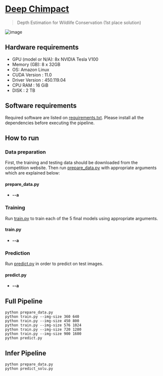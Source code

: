 # [Deep Chimpact](https://www.drivendata.org/competitions/82/competition-wildlife-video-depth-estimation/page/390/)
> Depth Estimation for Wildlife Conservation (1st place solution)

![image](https://user-images.githubusercontent.com/36858976/138281204-c3cbcb77-11ca-448b-a693-cb3cfa3c5181.png)

## Hardware requirements
* GPU (model or N/A):   8x NVIDIA Tesla V100
* Memory (GB):   8 x 32GB
* OS: Amazon Linux
* CUDA Version : 11.0
* Driver Version : 450.119.04
* CPU RAM : 16 GiB
* DISK : 2 TB

## Software requirements
Required software are listed on [requirements.txt](https://github.com/awsaf49/deep-chimpact-1st-place-solution/blob/main/requirements.txt). Please install all the dependencies before executing the pipeline.

## How to run
### Data preparation
First, the training and testing data should be downloaded from the competition website. Then run [prepare_data.py](https://github.com/awsaf49/deep-chimpact-1st-place-solution/blob/main/prepare_data.py) with appropriate arguments which are explained below: 

#### prepare_data.py
- **--a** 

### Training
Run [train.py](https://github.com/awsaf49/deep-chimpact-1st-place-solution/blob/main/train.py) to train each of the 5 final models using appropriate arguments.

#### train.py
- **--a** 

### Prediction
Run [predict.py](https://github.com/awsaf49/deep-chimpact-1st-place-solution/blob/main/predict.py) in order to predict on test images.

#### predict.py
- **--a** 

## Full Pipeline
```
python prepare_data.py
python train.py --img-size 360 640
python train.py --img-size 450 800
python train.py --img-size 576 1024
python train.py --img-size 720 1280
python train.py --img-size 900 1600
python predict.py
```


## Infer Pipeline
```
python prepare_data.py
python predict_solu.py
```

